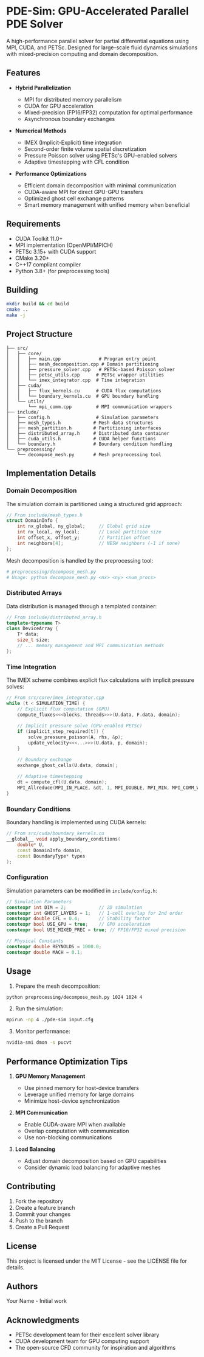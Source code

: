 # PDE-Sim: GPU-Accelerated Parallel PDE Solver

A high-performance parallel solver for partial differential equations using MPI, CUDA, and PETSc. Designed for large-scale fluid dynamics simulations with mixed-precision computing and domain decomposition.

## Features

- **Hybrid Parallelization**
  - MPI for distributed memory parallelism
  - CUDA for GPU acceleration
  - Mixed-precision (FP16/FP32) computation for optimal performance
  - Asynchronous boundary exchanges

- **Numerical Methods**
  - IMEX (Implicit-Explicit) time integration
  - Second-order finite volume spatial discretization
  - Pressure Poisson solver using PETSc's GPU-enabled solvers
  - Adaptive timestepping with CFL condition

- **Performance Optimizations**
  - Efficient domain decomposition with minimal communication
  - CUDA-aware MPI for direct GPU-GPU transfers
  - Optimized ghost cell exchange patterns
  - Smart memory management with unified memory when beneficial

## Requirements

- CUDA Toolkit 11.0+
- MPI implementation (OpenMPI/MPICH)
- PETSc 3.15+ with CUDA support
- CMake 3.20+
- C++17 compliant compiler
- Python 3.8+ (for preprocessing tools)

## Building

```bash
mkdir build && cd build
cmake ..
make -j
```

## Project Structure

```
├── src/
│   ├── core/
│   │   ├── main.cpp              # Program entry point
│   │   ├── mesh_decomposition.cpp # Domain partitioning
│   │   ├── pressure_solver.cpp   # PETSc-based Poisson solver
│   │   ├── petsc_utils.cpp      # PETSc wrapper utilities
│   │   └── imex_integrator.cpp  # Time integration
│   ├── cuda/
│   │   ├── flux_kernels.cu      # CUDA flux computations
│   │   └── boundary_kernels.cu  # GPU boundary handling
│   └── utils/
│       └── mpi_comm.cpp         # MPI communication wrappers
├── include/
│   ├── config.h                 # Simulation parameters
│   ├── mesh_types.h            # Mesh data structures
│   ├── mesh_partition.h        # Partitioning interfaces
│   ├── distributed_array.h     # Distributed data container
│   ├── cuda_utils.h            # CUDA helper functions
│   └── boundary.h              # Boundary condition handling
└── preprocessing/
    └── decompose_mesh.py       # Mesh preprocessing tool
```

## Implementation Details

### Domain Decomposition

The simulation domain is partitioned using a structured grid approach:

```cpp
// From include/mesh_types.h
struct DomainInfo {
    int nx_global, ny_global;     // Global grid size
    int nx_local, ny_local;       // Local partition size
    int offset_x, offset_y;       // Partition offset
    int neighbors[4];             // NESW neighbors (-1 if none)
};
```

Mesh decomposition is handled by the preprocessing tool:
```python
# preprocessing/decompose_mesh.py
# Usage: python decompose_mesh.py <nx> <ny> <num_procs>
```

### Distributed Arrays

Data distribution is managed through a templated container:

```cpp
// From include/distributed_array.h
template<typename T>
class DeviceArray {
    T* data;
    size_t size;
    // ... memory management and MPI communication methods
};
```

### Time Integration

The IMEX scheme combines explicit flux calculations with implicit pressure solves:

```cpp
// From src/core/imex_integrator.cpp
while (t < SIMULATION_TIME) {
    // Explicit flux computation (GPU)
    compute_fluxes<<<blocks, threads>>>(U.data, F.data, domain);
    
    // Implicit pressure solve (GPU-enabled PETSc)
    if (implicit_step_required(t)) {
        solve_pressure_poisson(A, rhs, &p);
        update_velocity<<<...>>>(U.data, p, domain);
    }

    // Boundary exchange
    exchange_ghost_cells(U.data, domain);
    
    // Adaptive timestepping
    dt = compute_cfl(U.data, domain);
    MPI_Allreduce(MPI_IN_PLACE, &dt, 1, MPI_DOUBLE, MPI_MIN, MPI_COMM_WORLD);
}
```

### Boundary Conditions

Boundary handling is implemented using CUDA kernels:

```cpp
// From src/cuda/boundary_kernels.cu
__global__ void apply_boundary_conditions(
    double* U,
    const DomainInfo domain,
    const BoundaryType* types
);
```

### Configuration

Simulation parameters can be modified in `include/config.h`:

```cpp
// Simulation Parameters
constexpr int DIM = 2;            // 2D simulation
constexpr int GHOST_LAYERS = 1;   // 1-cell overlap for 2nd order
constexpr double CFL = 0.4;       // Stability factor
constexpr bool USE_GPU = true;    // GPU acceleration
constexpr bool USE_MIXED_PREC = true; // FP16/FP32 mixed precision

// Physical Constants
constexpr double REYNOLDS = 1000.0;
constexpr double MACH = 0.1;
```

## Usage

1. Prepare the mesh decomposition:
```bash
python preprocessing/decompose_mesh.py 1024 1024 4
```

2. Run the simulation:
```bash
mpirun -np 4 ./pde-sim input.cfg
```

3. Monitor performance:
```bash
nvidia-smi dmon -s pucvt
```

## Performance Optimization Tips

1. **GPU Memory Management**
   - Use pinned memory for host-device transfers
   - Leverage unified memory for large domains
   - Minimize host-device synchronization

2. **MPI Communication**
   - Enable CUDA-aware MPI when available
   - Overlap computation with communication
   - Use non-blocking communications

3. **Load Balancing**
   - Adjust domain decomposition based on GPU capabilities
   - Consider dynamic load balancing for adaptive meshes

## Contributing

1. Fork the repository
2. Create a feature branch
3. Commit your changes
4. Push to the branch
5. Create a Pull Request

## License

This project is licensed under the MIT License - see the LICENSE file for details.

## Authors

Your Name - Initial work

## Acknowledgments

- PETSc development team for their excellent solver library
- CUDA development team for GPU computing support
- The open-source CFD community for inspiration and algorithms
```
